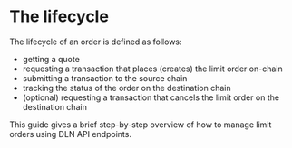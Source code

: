 # The lifecycle

The lifecycle of an order is defined as follows:

* getting a quote
* requesting a transaction that places (creates) the limit order on-chain
* submitting a transaction to the source chain
* tracking the status of the order on the destination chain
* (optional) requesting a transaction that cancels the limit order on the destination chain

This guide gives a brief step-by-step overview of how to manage limit orders using DLN API endpoints.
